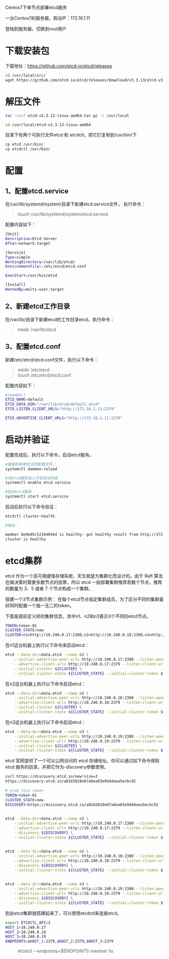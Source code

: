 

Centos7下单节点部署etcd服务

一台Centos7的服务器，假设IP：172.16.1.11

登陆到服务器，切换到root用户



下载安装包
=============
下载地址：https://github.com/etcd-io/etcd/releases
```sh
cd /usr/local/src/
wget https://github.com/etcd-io/etcd/releases/download/v3.3.13/etcd-v3.3.13-linux-amd64.tar.gz
```


解压文件
=============
```sh
tar -zxvf etcd-v3.3.13-linux-amd64.tar.gz -C /usr/local

cd /usr/local/etcd-v3.3.13-linux-amd64
```
目录下有两个可执行文件etcd 和 etcdctl，把它们复制到/usr/bin/下


```sh
cp etcd /usr/bin/
cp etcdctl /usr/bin/
```



配置
=============
 
1、配置etcd.service
-------------
在/usr/lib/systemd/system/目录下新建etcd.service文件， 执行命令：

> touch /usr/lib/systemd/system/etcd.service

配置内容如下：
```sh
[Unit]
Description=Etcd Server
After=network.target

[Service]
Type=simple
WorkingDirectory=/var/lib/etcd/
EnvironmentFile=-/etc/etcd/etcd.conf

ExecStart=/usr/bin/etcd

[Install]
WantedBy=multi-user.target
````


2、新建etcd工作目录
-------------
在/var/lib/目录下新建etcd的工作目录etcd，执行命令：

> mkdir /var/lib/etcd


3、配置etcd.conf
-------------
新建/etc/etcd/etcd.conf文件，执行以下命令：

> mkdir /etc/etcd  
> touch /etc/etcd/etcd.conf  

配置内容如下：
```sh
#[member]
ETCD_NAME=default
ETCD_DATA_DIR="/var/lib/etcd/default.etcd"
ETCD_LISTEN_CLIENT_URLS="http://172.16.1.11:2379"

ETCD_ADVERTISE_CLIENT_URLS="http://172.16.1.11:2379"
```


启动并验证
================
配置完成后，执行以下命令，启动etcd服务。
```sh
#重载所有修改过的配置文件；
systemctl daemon-reload 

#将etcd服务加入开机启动列表
systemctl enable etcd.service 

#启动etcd服务
systemctl start etcd.service 
```


启动后执行以下命令验证：
```sh
etcdctl cluster-health

#输出：

member 8e9e05c52164694d is healthy: got healthy result from http://172.16.1.11:2379
cluster is healthy
```






etcd集群
==================
etcd 作为一个高可用键值存储系统，天生就是为集群化而设计的。由于 Raft 算法在做决策时需要多数节点的投票，所以 etcd 一般部署集群推荐奇数个节点，推荐的数量为 3、5 或者 7 个节点构成一个集群。

搭建一个3节点集群示例：
在每个etcd节点指定集群成员，为了区分不同的集群最好同时配置一个独一无二的token。

下面是提前定义好的集群信息，其中n1、n2和n3表示3个不同的etcd节点。

```sh
TOKEN=token-01
CLUSTER_STATE=new
CLUSTER=n1=http://10.240.0.17:2380,n2=http://10.240.0.18:2380,n3=http://10.240.0.19:2380
```

在n1这台机器上执行以下命令来启动etcd：
```sh
etcd --data-dir=data.etcd --name n1 \
    --initial-advertise-peer-urls http://10.240.0.17:2380 --listen-peer-urls http://10.240.0.17:2380 \
    --advertise-client-urls http://10.240.0.17:2379 --listen-client-urls http://10.240.0.17:2379 \
    --initial-cluster ${CLUSTER} \
    --initial-cluster-state ${CLUSTER_STATE} --initial-cluster-token ${TOKEN}
```

在n2这台机器上执行以下命令启动etcd：
```sh
etcd --data-dir=data.etcd --name n2 \
    --initial-advertise-peer-urls http://10.240.0.18:2380 --listen-peer-urls http://10.240.0.18:2380 \
    --advertise-client-urls http://10.240.0.18:2379 --listen-client-urls http://10.240.0.18:2379 \
    --initial-cluster ${CLUSTER} \
    --initial-cluster-state ${CLUSTER_STATE} --initial-cluster-token ${TOKEN}
```

在n3这台机器上执行以下命令启动etcd：
```sh
etcd --data-dir=data.etcd --name n3 \
    --initial-advertise-peer-urls http://10.240.0.19:2380 --listen-peer-urls http://10.240.0.19:2380 \
    --advertise-client-urls http://10.240.0.19:2379 --listen-client-urls http://10.240.0.19:2379 \
    --initial-cluster ${CLUSTER} \
    --initial-cluster-state ${CLUSTER_STATE} --initial-cluster-token ${TOKEN}
```

etcd 官网提供了一个可以公网访问的 etcd 存储地址。你可以通过如下命令得到 etcd 服务的目录，并把它作为-discovery参数使用。

```sh
curl https://discovery.etcd.io/new?size=3
https://discovery.etcd.io/a81b5818e67a6ea83e9d4daea5ecbc92
 
# grab this token
TOKEN=token-01
CLUSTER_STATE=new
DISCOVERY=https://discovery.etcd.io/a81b5818e67a6ea83e9d4daea5ecbc92
 
 
etcd --data-dir=data.etcd --name n1 \
    --initial-advertise-peer-urls http://10.240.0.17:2380 --listen-peer-urls http://10.240.0.17:2380 \
    --advertise-client-urls http://10.240.0.17:2379 --listen-client-urls http://10.240.0.17:2379 \
    --discovery ${DISCOVERY} \
    --initial-cluster-state ${CLUSTER_STATE} --initial-cluster-token ${TOKEN}
 
 
etcd --data-dir=data.etcd --name n2 \
    --initial-advertise-peer-urls http://10.240.0.18:2380 --listen-peer-urls http://10.240.0.18:2380 \
    --advertise-client-urls http://10.240.0.18:2379 --listen-client-urls http://10.240.0.18:2379 \
    --discovery ${DISCOVERY} \
    --initial-cluster-state ${CLUSTER_STATE} --initial-cluster-token ${TOKEN}
 
 
etcd --data-dir=data.etcd --name n3 \
    --initial-advertise-peer-urls http://10.240.0.19:2380 --listen-peer-urls http://10.240.0.19:2380 \
    --advertise-client-urls http://10.240.0.19:2379 --listen-client-urls http:/10.240.0.19:2379 \
    --discovery ${DISCOVERY} \
    --initial-cluster-state ${CLUSTER_STATE} --initial-cluster-token ${TOKEN}
```
到此etcd集群就搭建起来了，可以使用etcdctl来连接etcd。

```sh
export ETCDCTL_API=3
HOST_1=10.240.0.17
HOST_2=10.240.0.18
HOST_3=10.240.0.19
ENDPOINTS=$HOST_1:2379,$HOST_2:2379,$HOST_3:2379
```

> etcdctl --endpoints=$ENDPOINTS member lis

